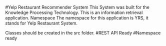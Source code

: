 #Yelp Restaurant Recommender System
This System was built for the Knowledge Processing Technology. This is an information retrieval application.
Namespace The namespace for this application is  YRS, it stands  for Yelp Restaurant System.

Classes should be created  in the src folder.
#REST API Ready
#Namespace ready